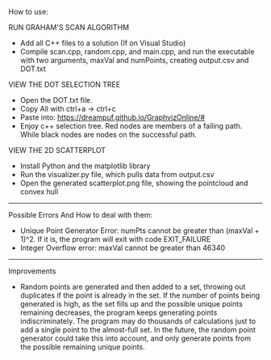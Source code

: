 How to use:

RUN GRAHAM'S SCAN ALGORITHM
- Add all C++ files to a solution (If on Visual Studio)
- Compile scan.cpp, random.cpp, and main.cpp, and run the executable with two arguments, maxVal and numPoints, creating output.csv and DOT.txt

VIEW THE DOT SELECTION TREE
- Open the DOT.txt file.
- Copy All with ctrl+a -> ctrl+c
- Paste into: https://dreampuf.github.io/GraphvizOnline/#
- Enjoy c++ selection tree. Red nodes are members of a failing path. While black nodes are nodes on the successful path. 

VIEW THE 2D SCATTERPLOT
- Install Python and the matplotlib library
- Run the visualizer.py file, which pulls data from output.csv
- Open the generated scatterplot.png file, showing the pointcloud and convex hull

-------------------------------------------------------------------------------------------------------------------------------------------------------------------------

Possible Errors And How to deal with them:

- Unique Point Generator Error: numPts cannot be greater than (maxVal + 1)^2. If it is, the program will exit with code EXIT_FAILURE
- Integer Overflow error: maxVal cannot be greater than 46340

-------------------------------------------------------------------------------------------------------------------------------------------------------------------------

Improvements

- Random points are generated and then added to a set, throwing out duplicates if the point is already in the set. If the number of points being generated is high, as the set fills up and the possible unique points remaining decreases, the program keeps generating points indiscriminately. The program may do thousands of calculations just to add a single point to the almost-full set. In the future, the random point generator could take this into account, and only generate points from the possible remaining unique points.
